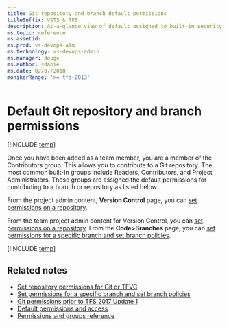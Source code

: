 ```yaml
---
title: Git repository and branch default permissions
titleSuffix: VSTS & TFS
description: At-a-glance view of default assigned to built-in security groups made for Git repositories and branches 
ms.topic: reference
ms.assetid:  
ms.prod: vs-devops-alm
ms.technology: vs-devops-admin
ms.manager: douge
ms.author: sdanie
ms.date: 02/07/2018
monikerRange: '>= tfs-2013'
---
```



# Default Git repository and branch permissions

[!INCLUDE [temp](../_shared/version-vsts-tfs-all-versions.md)]

Once you have been added as a team member, you are a member of the Contributors group. This allows you to contribute to a Git repository. The most common built-in groups include Readers, Contributors, and Project Administrators. These groups are assigned the default permissions for contributing to a branch or repository as listed below.

From the project admin content, **Version Control** page, you can [set permissions on a repository](set-git-tfvc-repository-permissions.md). 

From the team project admin content for Version Control, you can [set permissions on a repository](set-git-tfvc-repository-permissions.md). From the **Code>Branches** page, you can [set permissions for a specific branch and set branch policies](../git/branch-permissions.md). 

[!INCLUDE [temp](_shared/code-git.md)]


## Related notes 

- [Set repository permissions for Git or TFVC](set-git-tfvc-repository-permissions.md)
- [Set permissions for a specific branch and set branch policies](../git/branch-permissions.md)
- [Git permissions prior to TFS 2017 Update 1](git-permissions-before-2017.md) 
- [Default permissions and access](permissions-access.md) 
- [Permissions and groups reference](permissions.md) 
